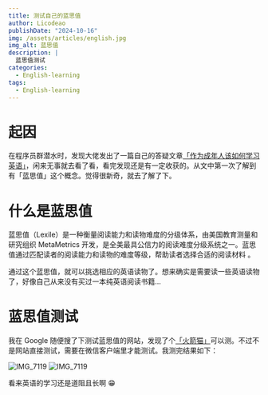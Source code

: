 ```yaml
---
title: 测试自己的蓝思值
author: Licodeao
publishDate: "2024-10-16"
img: /assets/articles/english.jpg
img_alt: 蓝思值
description: |
  蓝思值测试
categories:
  - English-learning
tags:
  - English-learning
---
```


# 起因

在程序员群潜水时，发现大佬发出了一篇自己的答疑文章[「作为成年人该如何学习英语」](https://yufan.me/posts/english-in-use)，闲来无事就去看了看，看完发现还是有一定收获的。从文中第一次了解到有「蓝思值」这个概念。觉得很新奇，就去了解了下。

# 什么是蓝思值

蓝思值（Lexile）是一种衡量阅读能力和读物难度的分级体系，由美国教育测量和研究组织 MetaMetrics 开发，是全美最具公信力的阅读难度分级系统之一。蓝思值通过匹配读者的阅读能力和读物的难度等级，帮助读者选择合适的阅读材料 ‌。

通过这个蓝思值，就可以挑选相应的英语读物了。想来确实是需要读一些英语读物了，好像自己从来没有买过一本纯英语阅读书籍...

# 蓝思值测试

我在 Google 随便搜了下测试蓝思值的网站，发现了个[「火箭猫」](https://assessment.huojianmao.com/entry)可以测。不过不是网站直接测试，需要在微信客户端里才能测试。我测完结果如下：

![IMG_7119](https://typora-licodeao.oss-cn-guangzhou.aliyuncs.com/typoraImg/IMG_7119.PNG)
<img src="https://typora-licodeao.oss-cn-guangzhou.aliyuncs.com/typoraImg/IMG_7119.PNG?OSSAccessKeyId=LTAI5tBVK8ZHB6Hoye5EqgSr&amp;Expires=1742571102&amp;Signature=EX2gw2fmakfS4kR69J2kjKRjpYk%3D" alt="IMG_7119">

看来英语的学习还是道阻且长啊 😁
